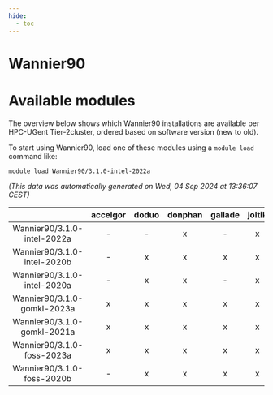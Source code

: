 ```yaml
---
hide:
  - toc
---
```


Wannier90
=========

# Available modules


The overview below shows which Wannier90 installations are available per HPC-UGent Tier-2cluster, ordered based on software version (new to old).

To start using Wannier90, load one of these modules using a `module load` command like:

```shell
module load Wannier90/3.1.0-intel-2022a
```

*(This data was automatically generated on Wed, 04 Sep 2024 at 13:36:07 CEST)*  

| |accelgor|doduo|donphan|gallade|joltik|shinx|skitty|
| :---: | :---: | :---: | :---: | :---: | :---: | :---: | :---: |
|Wannier90/3.1.0-intel-2022a|-|-|x|-|x|-|x|
|Wannier90/3.1.0-intel-2020b|-|x|x|x|x|-|x|
|Wannier90/3.1.0-intel-2020a|-|x|x|-|x|-|x|
|Wannier90/3.1.0-gomkl-2023a|x|x|x|x|x|x|x|
|Wannier90/3.1.0-gomkl-2021a|x|x|x|x|x|-|x|
|Wannier90/3.1.0-foss-2023a|x|x|x|x|x|x|x|
|Wannier90/3.1.0-foss-2020b|-|x|x|x|x|-|x|
